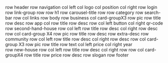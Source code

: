 row header
    row navigation
        col left
            col logo
            col position
        col right
            row login
            row link-group
    row
        row h1
        row carousel-title
    row
        row category
        row search-bar
    row
        col
            links
row body
    row business
        col card-groupX3
            row pic
            row title
            row desc
    row app
        col
            row title
            row desc
            row 
                col left
                    button
                col right
                    qr-code
    row second-hand-house
        row 
            col left
                row title
                row desc
            col right
                row desc
        row 
            col card-group X4
                row pic
                row title
                row desc
                row extra-desc
    row community
        row 
            col left
                row title
                row desc
            col right
                row desc
        row 
            col card-group X3
                row pic
                row title
                row text
                    col left price
                    col right year          
    row new-house
        row
            col left
                row title
                row desc
            col right 
                row
        row
            col card-groupX4
                row title
                row price
                row desc
    row slogan
row footer
